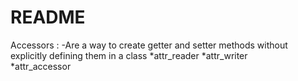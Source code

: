 # README

Accessors :
-Are a way to create getter and setter methods without explicitly defining them in a class
    *attr_reader
    *attr_writer   
    *attr_accessor

